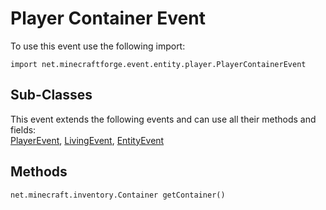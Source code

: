 # Player Container Event

To use this event use the following import:
```groovy:no-line-numbers
import net.minecraftforge.event.entity.player.PlayerContainerEvent
```

## Sub-Classes
This event extends the following events and can use all their methods and fields: <br>
[PlayerEvent](../player_event/player_event.md), [LivingEvent](../living_event/living_event.md), [EntityEvent](../entity_event/entity_event.md)

## Methods
```groovy:no-line-numbers
net.minecraft.inventory.Container getContainer()
```
